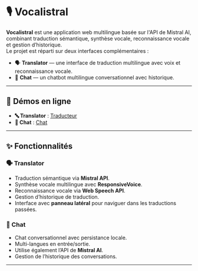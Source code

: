 # 🎙️ Vocalistral

**Vocalistral** est une application web multilingue basée sur l'API de Mistral AI, combinant traduction sémantique, synthèse vocale, reconnaissance vocale et gestion d’historique.  
Le projet est réparti sur deux interfaces complémentaires :

- 🗣️ **Translator** — une interface de traduction multilingue avec voix et reconnaissance vocale.
- 💬 **Chat** — un chatbot multilingue conversationnel avec historique.

---

## 🔗 Démos en ligne

- **🔤 Translator** : [Traducteur](https://ib2m-official.github.io/Vocalistral/translator.html)  
- **🤖 Chat** : [Chat](https://ib2m-official.github.io/Vocalistral/chat.html)

---

## ✨ Fonctionnalités

### 🗣️ Translator
- Traduction sémantique via **Mistral API**.
- Synthèse vocale multilingue avec **ResponsiveVoice**.
- Reconnaissance vocale via **Web Speech API**.
- Gestion d’historique de traduction.
- Interface avec **panneau latéral** pour naviguer dans les traductions passées.

### 💬 Chat
- Chat conversationnel avec persistance locale.
- Multi-langues en entrée/sortie.
- Utilise également l’API de **Mistral AI**.
- Gestion de l’historique des conversations.

---
